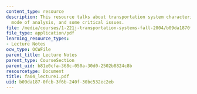 ```yaml
---
content_type: resource
description: This resource talks about transportation system characterization, phases,
  mode of analysis, and some critical issues.
file: /media/courses/1-221j-transportation-systems-fall-2004/b09da1870fcb3f6b240f30bc532ec2eb_fa04_lecture1.pdf
file_type: application/pdf
learning_resource_types:
- Lecture Notes
ocw_type: OCWFile
parent_title: Lecture Notes
parent_type: CourseSection
parent_uid: b81e0cfa-368c-050a-30d0-2502b8824c8b
resourcetype: Document
title: fa04_lecture1.pdf
uid: b09da187-0fcb-3f6b-240f-30bc532ec2eb
---
```

